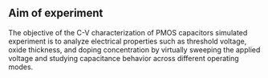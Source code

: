 ## Aim of experiment
The objective of the C-V characterization of PMOS capacitors simulated experiment is to analyze electrical properties such as threshold voltage, oxide thickness, and doping concentration by virtually sweeping the applied voltage and studying capacitance behavior across different operating modes.
